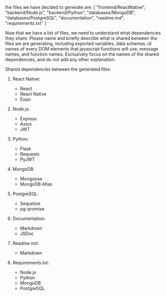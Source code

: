 the files we have decided to generate are: [
  "frontend/ReactNative",
  "backend/Node.js",
  "backend/Python",
  "databases/MongoDB",
  "databases/PostgreSQL",
  "documentation",
  "readme.md",
  "requirements.txt"
]

Now that we have a list of files, we need to understand what dependencies they share.
Please name and briefly describe what is shared between the files we are generating, including exported variables, data schemas, id names of every DOM elements that javascript functions will use, message names, and function names.
Exclusively focus on the names of the shared dependencies, and do not add any other explanation.
    

Shared dependencies between the generated files:

1. React Native:
   - React
   - React Native
   - Expo

2. Node.js:
   - Express
   - Axios
   - JWT

3. Python:
   - Flask
   - Requests
   - PyJWT

4. MongoDB:
   - Mongoose
   - MongoDB Atlas

5. PostgreSQL:
   - Sequelize
   - pg-promise

6. Documentation:
   - Markdown
   - JSDoc

7. Readme.md:
   - Markdown

8. Requirements.txt:
   - Node.js
   - Python
   - MongoDB
   - PostgreSQL